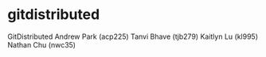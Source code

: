 # gitdistributed
GitDistributed
Andrew Park (acp225)
Tanvi Bhave (tjb279)
Kaitlyn Lu (kl995)
Nathan Chu (nwc35)